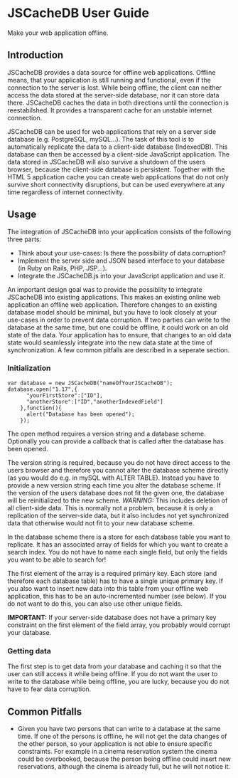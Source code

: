 JSCacheDB User Guide
====================

Make your web application offline.

Introduction
------------
JSCacheDB provides a data source for offline web applications. Offline means, that your application is still running and functional, even if the connection to the server is lost. While being offline, the client can neither access the data stored at the server-side database, nor it can store data there. JSCacheDB caches the data in both directions until the connection is reestabilshed. It provides a transparent cache for an unstable internet connection.

JSCacheDB can be used for web applications that rely on a server side database (e.g. PostgreSQL, mySQL...). The task of this tool is to automatically replicate the data to a client-side database (IndexedDB). This database can then be accessed by a client-side JavaScript application. The data stored in JSCacheDB will also survive a shutdown of the users browser, because the client-side database is persistent. Together with the HTML 5 application cache you can create web applications that do not only survive short connectivity disruptions, but can be used everywhere at any time regardless of internet connectivity.

Usage
-----
The integration of JSCacheDB into your application consists of the following three parts:

- Think about your use-cases: Is there the possibility of data corruption?
- Implement the server side and JSON based interface to your database (in Ruby on Rails, PHP, JSP...).
- Integrate the JSCacheDB.js into your JavaScript application and use it. 

An important design goal was to provide the possiblity to integrate JSCacheDB into existing applications. This makes an existing online web application an offline web application. Therefore changes to an existing database model should be minimal, but you have to look closely at your use-cases in order to prevent data corruption. If two parties can write to the database at the same time, but one could be offline, it could work on an old state of the data. Your application has to ensure, that changes to an old data state would seamlessly integrate into the new data state at the time of synchronization. A few common pitfalls are described in a seperate section.

### Initialization
    var database = new JSCacheDB("nameOfYourJSCacheDB");
    database.open("1.17",{
          "yourFirstStore":["ID"],
          "anotherStore":["ID","anotherIndexedField"]
        },function(){
          alert("Database has been opened");
        });

The open method requires a version string and a database scheme. Optionally you can provide a callback that is called after the database has been opened.

The version string is required, because you do not have direct access to the users browser and therefore you cannot alter the database scheme directly (as you would do e.g. in mySQL with ALTER TABLE). Instead you have to provide a new version string each time you alter the database scheme. If the version of the users database does not fit the given one, the database will be reinitialized to the new scheme. *WARNING:* This includes deletion of all client-side data. This is normally not a problem, because it is only a replication of the server-side data, but it also includes not yet synchronized data that otherwise would not fit to your new database scheme.

In the database scheme there is a store for each database table you want to replicate. It has an associated array of fields for which you want to create a search index. You do not have to name each single field, but only the fields you want to be able to search for!

The first element of the array is a required primary key. Each store (and therefore each database table) has to have a single unique primary key. If you also want to insert new data into this table from your offline web application, this has to be an auto-incremented number (see below). If you do not want to do this, you can also use other unique fields.

**IMPORTANT:** If your server-side database does not have a primary key constraint on the first element of the field array, you probably would corrupt your database. 

### Getting data
The first step is to get data from your database and caching it so that the user can still access it while being offline. If you do not want the user to write to the database while being offline, you are lucky, because you do not have to fear data corruption. 

Common Pitfalls
---------------
- Given you have two persons that can write to a database at the same time. If one of the persons is offline, he will not get the data changes of the other person, so your application is not able to ensure specific constraints. For example in a cinema reservation system the cinema could be overbooked, because the person being offline could insert new reservations, although the cinema is already full, but he will not notice it. 
